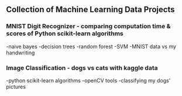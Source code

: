 ## Collection of Machine Learning Data Projects

### MNIST Digit Recognizer - comparing computation time & scores of Python scikit-learn algorithms
-naive bayes
-decision trees
-random forest
-SVM
-MNIST data vs my handwriting

### Image Classification - dogs vs cats with kaggle data
-python scikit-learn algorithms
-openCV tools
-classifying my dogs' pictures



